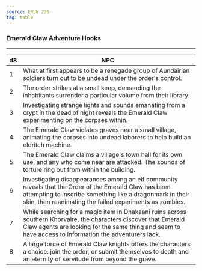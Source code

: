 ```yaml
---
source: ERLW 226
tag: table
---
```


### Emerald Claw Adventure Hooks
---
|d8|NPC|
|----|------------|
|1|What at first appears to be a renegade group of Aundairian soldiers turn out to be undead under the order's control.|
|2|The order strikes at a small keep, demanding the inhabitants surrender a particular volume from their library.|
|3|Investigating strange lights and sounds emanating from a crypt in the dead of night reveals the Emerald Claw experimenting on the corpses within.|
|4|The Emerald Claw violates graves near a small village, animating the corpses into undead laborers to help build an eldritch machine.|
|5|The Emerald Claw claims a village's town hall for its own use, and any who come near are attacked. The sounds of torture ring out from within the building.|
|6|Investigating disappearances among an elf community reveals that the Order of the Emerald Claw has been attempting to inscribe something like a dragonmark in their skin, then reanimating the failed experiments as zombies.|
|7|While searching for a magic item in Dhakaani ruins across southern Khorvaire, the characters discover that Emerald Claw agents are looking for the same thing and seem to have access to information the adventurers lack.|
|8|A large force of Emerald Claw knights offers the characters a choice: join the order, or submit themselves to death and an eternity of servitude from beyond the grave.|
